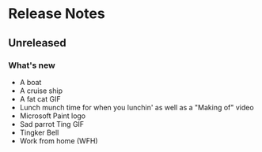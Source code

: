 # Release Notes

## Unreleased

### What's new

- A boat
- A cruise ship
- A fat cat GIF
- Lunch munch time for when you lunchin' as well as a "Making of" video
- Microsoft Paint logo
- Sad parrot Ting GIF
- Tingker Bell
- Work from home (WFH)